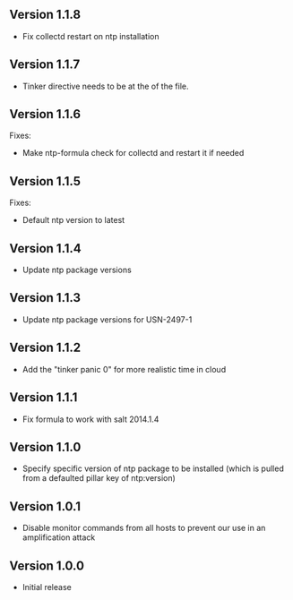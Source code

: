 ## Version 1.1.8

* Fix collectd restart on ntp installation

## Version 1.1.7

* Tinker directive needs to be at the of the file.

## Version 1.1.6
Fixes:
* Make ntp-formula check for collectd and restart it if needed

## Version 1.1.5

Fixes:
* Default ntp version to latest

## Version 1.1.4

* Update ntp package versions

## Version 1.1.3

* Update ntp package versions for USN-2497-1

## Version 1.1.2

* Add the "tinker panic 0" for more realistic time in cloud

## Version 1.1.1

* Fix formula to work with salt 2014.1.4

## Version 1.1.0

* Specify specific version of ntp package to be installed (which is pulled from
  a defaulted pillar key of ntp:version)

## Version 1.0.1

* Disable monitor commands from all hosts to prevent our use in an
  amplification attack

## Version 1.0.0

* Initial release
